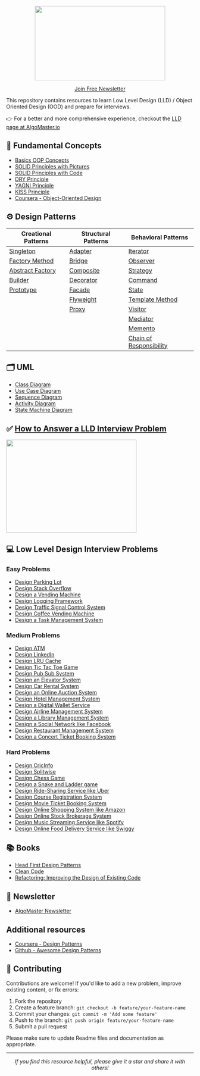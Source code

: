 <p align="center">
  <img src="images/lld-repo-logo.png" width="350" height="200">
</p>
<p align="center">
  <a href="https://blog.algomaster.io/">Join Free Newsletter</a>
</p>

This repository contains resources to learn Low Level Design (LLD) / Object Oriented Design (OOD) and prepare for interviews.

👉 For a better and more comprehensive experience, checkout the [LLD page at AlgoMaster.io](https://algomaster.io/learn/lld)

## 📌 Fundamental Concepts

- [Basics OOP Concepts](https://blog.algomaster.io/p/basic-oop-concepts-explained-with-code)
- [SOLID Principles with Pictures](https://medium.com/backticks-tildes/the-s-o-l-i-d-principles-in-pictures-b34ce2f1e898)
- [SOLID Principles with Code](https://blog.algomaster.io/p/solid-principles-explained-with-code)
- [DRY Principle](https://blog.algomaster.io/p/082450d8-0e7b-4447-a8dc-b7308e45f048)
- [YAGNI Principle](https://blog.algomaster.io/p/8c3c7da7-885b-4a9c-a6e4-70ee02de4772)
- [KISS Principle](https://blog.algomaster.io/p/21b57678-b351-4ed4-b390-3b6308af2f7d)
- [Coursera - Object-Oriented Design](https://www.coursera.org/learn/object-oriented-design)

## ⚙️ Design Patterns

| **Creational Patterns**                                                       | **Structural Patterns**                                         | **Behavioral Patterns**                                                               |
| ----------------------------------------------------------------------------- | --------------------------------------------------------------- | ------------------------------------------------------------------------------------- |
| [Singleton](https://blog.algomaster.io/p/singleton-design-pattern)            | [Adapter](https://blog.algomaster.io/p/ce091479-c602-4c07-b7ba-315c643b31d8)     | [Iterator](https://blog.algomaster.io/p/a8044933-cdd1-4a7a-81c0-f941a2d47941)                         |
| [Factory Method](https://blog.algomaster.io/p/32c487c2-ce5b-4c26-8a57-89997912e97e)     | [Bridge](https://blog.algomaster.io/p/da6bed34-61a6-4853-9573-df12cec335b7)       | [Observer](https://blog.algomaster.io/p/bc60ce42-3f17-486f-aa36-4bd5264837e8)                         |
| [Abstract Factory](https://refactoring.guru/design-patterns/abstract-factory) | [Composite](https://blog.algomaster.io/p/dc485272-63ba-41d0-8a5d-6171a760ec90) | [Strategy](https://blog.algomaster.io/p/9c9932d8-80ad-4848-bf28-d6e01892a011)                         |
| [Builder](https://blog.algomaster.io/p/4ed26a8e-df4f-455c-b9dc-205324050693)                   | [Decorator](https://blog.algomaster.io/p/bea993d1-bb12-4b71-9019-fa304c833f7d) | [Command](https://refactoring.guru/design-patterns/command)                           |
| [Prototype](https://blog.algomaster.io/p/805a1c41-ce91-4518-95de-711627074c56)               | [Facade](https://blog.algomaster.io/p/aa8096d1-9fec-470c-b1ef-aade9ee7e199)       | [State](https://blog.algomaster.io/p/8df5aaae-268d-436f-8c42-88989e50ca92)                               |
|                                                                               | [Flyweight](https://blog.algomaster.io/p/b23456b8-615c-4cb8-a785-60247070d6e5) | [Template Method](https://blog.algomaster.io/p/f1bf0594-7b16-480c-b213-3fd8b1d3e811)           |
|                                                                               | [Proxy](https://blog.algomaster.io/p/c58eb4ce-a8ad-48dd-b003-dae454e02897)         | [Visitor](https://refactoring.guru/design-patterns/visitor)                           |
|                                                                               |                                                                 | [Mediator](https://blog.algomaster.io/p/953decb8-84b0-4628-889e-02a42f4e0749)                         |
|                                                                               |                                                                 | [Memento](https://blog.algomaster.io/p/9a2b4b07-a061-4b1e-b700-8275c35d2d68)                           |
|                                                                               |                                                                 | [Chain of Responsibility](https://blog.algomaster.io/p/8302dc37-637e-4566-947e-13fdc773cf0b) |

## 🗂️ UML
- [Class Diagram](https://blog.algomaster.io/p/uml-class-diagram-explained-with-examples)
- [Use Case Diagram](https://blog.algomaster.io/p/119449cd-b003-46da-9e4d-0eb356d216d8)
- [Sequence Diagram](https://blog.algomaster.io/p/4dd99bdc-5c35-4a80-bc53-1777cb57aa05)
- [Activity Diagram](https://www.visual-paradigm.com/guide/uml-unified-modeling-language/what-is-activity-diagram/)
- [State Machine Diagram](https://www.visual-paradigm.com/guide/uml-unified-modeling-language/what-is-state-machine-diagram/)

## ✅ [How to Answer a LLD Interview Problem](https://blog.algomaster.io/p/how-to-answer-a-lld-interview-problem)
<img src="images/interview-template.png" width="350" height="250">

## 💻 Low Level Design Interview Problems
### Easy Problems

- [Design Parking Lot](problems/parking-lot.md)
- [Design Stack Overflow](problems/stack-overflow.md)
- [Design a Vending Machine](problems/vending-machine.md)
- [Design Logging Framework](problems/logging-framework.md)
- [Design Traffic Signal Control System](problems/traffic-signal.md)
- [Design Coffee Vending Machine](problems/coffee-vending-machine.md)
- [Design a Task Management System](problems/task-management-system.md)

### Medium Problems

- [Design ATM](problems/atm.md)
- [Design LinkedIn](problems/linkedin.md)
- [Design LRU Cache](problems/lru-cache.md)
- [Design Tic Tac Toe Game](problems/tic-tac-toe.md)
- [Design Pub Sub System](problems/pub-sub-system.md)
- [Design an Elevator System](problems/elevator-system.md)
- [Design Car Rental System](problems/car-rental-system.md)
- [Design an Online Auction System](problems/online-auction-system.md)
- [Design Hotel Management System](problems/hotel-management-system.md)
- [Design a Digital Wallet Service](problems/digital-wallet-service.md)
- [Design Airline Management System](problems/airline-management-system.md)
- [Design a Library Management System](problems/library-management-system.md)
- [Design a Social Network like Facebook](problems/social-networking-service.md)
- [Design Restaurant Management System](problems/restaurant-management-system.md)
- [Design a Concert Ticket Booking System](problems/concert-ticket-booking-system.md)

### Hard Problems

- [Design CricInfo](problems/cricinfo.md)
- [Design Splitwise](problems/splitwise.md)
- [Design Chess Game](problems/chess-game.md)
- [Design a Snake and Ladder game](problems/snake-and-ladder.md)
- [Design Ride-Sharing Service like Uber](problems/ride-sharing-service.md)
- [Design Course Registration System](problems/course-registration-system.md)
- [Design Movie Ticket Booking System](problems/movie-ticket-booking-system.md)
- [Design Online Shopping System like Amazon](problems/online-shopping-service.md)
- [Design Online Stock Brokerage System](problems/online-stock-brokerage-system.md)
- [Design Music Streaming Service like Spotify](problems/music-streaming-service.md)
- [Design Online Food Delivery Service like Swiggy](problems/food-delivery-service.md)

## 📚 Books

- [Head First Design Patterns](https://www.amazon.in/dp/9385889753)
- [Clean Code](https://www.amazon.in/dp/B001GSTOAM)
- [Refactoring: Improving the Design of Existing Code](https://www.amazon.in/dp/0134757599)

## 📩 Newsletter

- [AlgoMaster Newsletter](https://blog.algomaster.io/)

## Additional resources

- [Coursera - Design Patterns](https://www.coursera.org/learn/design-patterns)
- [Github - Awesome Design Patterns](https://github.com/DovAmir/awesome-design-patterns)

## 🤝 Contributing

Contributions are welcome! If you'd like to add a new problem, improve existing content, or fix errors:
1. Fork the repository
2. Create a feature branch: `git checkout -b feature/your-feature-name`
3. Commit your changes: `git commit -m 'Add some feature'`
4. Push to the branch: `git push origin feature/your-feature-name`
5. Submit a pull request

Please make sure to update Readme files and documentation as appropriate.

---

<p align="center">
  <i>If you find this resource helpful, please give it a star and share it with others!</i>
</p>
